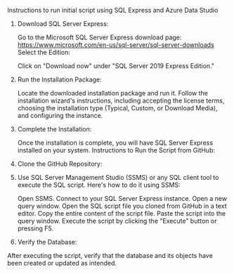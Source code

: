 Instructions to run initial script using SQL Express and Azure Data Studio

1. Download SQL Server Express:

    Go to the Microsoft SQL Server Express download page: https://www.microsoft.com/en-us/sql-server/sql-server-downloads
    Select the Edition:

    Click on "Download now" under "SQL Server 2019 Express Edition."

2. Run the Installation Package:

    Locate the downloaded installation package and run it.
    Follow the installation wizard's instructions, including accepting the license terms, choosing the installation type (Typical, Custom, or Download Media), and configuring the instance.

3. Complete the Installation:

    Once the installation is complete, you will have SQL Server Express installed on your system.
    Instructions to Run the Script from GitHub:

4. Clone the GitHub Repository:

5. Use SQL Server Management Studio (SSMS) or any SQL client tool to execute the SQL script. Here's how to do it using SSMS:

    Open SSMS.
    Connect to your SQL Server Express instance.
    Open a new query window.
    Open the SQL script file you cloned from GitHub in a text editor.
    Copy the entire content of the script file.
    Paste the script into the query window.
    Execute the script by clicking the "Execute" button or pressing F5.
    
6. Verify the Database:

After executing the script, verify that the database and its objects have been created or updated as intended.